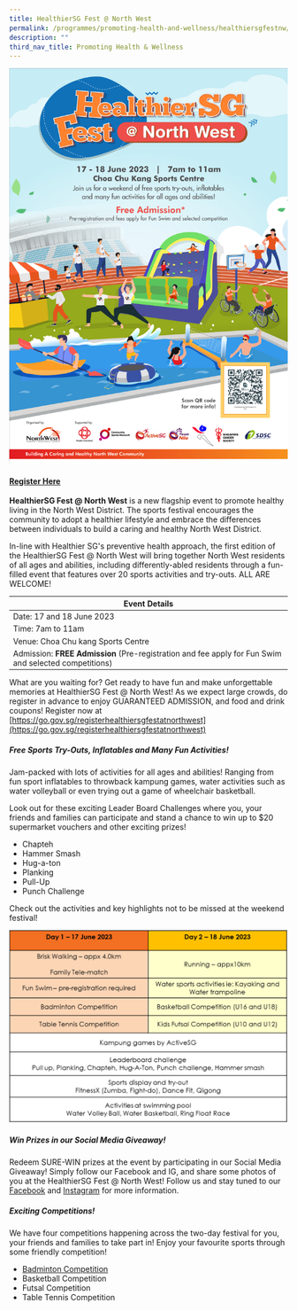 ```yaml
---
title: HealthierSG Fest @ North West
permalink: /programmes/promoting-health-and-wellness/healthiersgfestnw/
description: ""
third_nav_title: Promoting Health & Wellness
---
```

![](/images/generic-edm-v5.jpg)
#### [Register Here](https://go.gov.sg/registerhealthiersgfestatnorthwest)

**HealthierSG Fest @ North West** is a new flagship event to promote healthy living in the North West District. The sports festival encourages the community to adopt a healthier lifestyle and embrace the differences between individuals to build a caring and healthy North West District.

In-line with Healthier SG's preventive health approach, the first edition of the HealthierSG Fest @ North West will bring together North West residents of all ages and abilities, including differently-abled residents through a fun-filled event that features over 20 sports activities and try-outs. ALL ARE WELCOME!

| Event Details | 
| -------- | 
| Date: 17 and 18 June 2023     | 
| Time: 7am to 11am | 
| Venue: Choa Chu kang Sports Centre     | 
| Admission: **FREE Admission** (Pre-registration and fee apply for Fun Swim and selected competitions)   | 

What are you waiting for? Get ready to have fun and make unforgettable memories at HealthierSG Fest @ North West! As we expect large crowds, do register in advance to enjoy GUARANTEED ADMISSION, and food and drink coupons! Register now at [https://go.gov.sg/registerhealthiersgfestatnorthwest](https://go.gov.sg/registerhealthiersgfestatnorthwest)

##### Free Sports Try-Outs, Inflatables and Many Fun Activities!

Jam-packed with lots of activities for all ages and abilities! Ranging from fun sport inflatables to throwback kampung games, water activities such as water volleyball or even trying out a game of wheelchair basketball.

Look out for these exciting Leader Board Challenges where you, your friends and families can participate and stand a chance to win up to $20 supermarket vouchers and other exciting prizes!
* Chapteh
* Hammer Smash
* Hug-a-ton
* Planking
* Pull-Up
* Punch Challenge

Check out the activities and key highlights not to be missed at the weekend festival!

![](/images/table%202.png)

##### Win Prizes in our Social Media Giveaway!

Redeem SURE-WIN prizes at the event by participating in our Social Media Giveaway! Simply follow our Facebook and IG, and share some photos of you at the HealthierSG Fest @ North West! Follow us and stay tuned to our [Facebook](https://www.facebook.com/nwcdc) and [Instagram](https://www.instagram.com/northwestcdc/) for more information.

##### Exciting Competitions!

We have four competitions happening across the two-day festival for you, your friends and families to take part in! Enjoy your favourite sports through some friendly competition!

* [Badminton Competition](/files/badminton%20pdf.pdf)
* Basketball Competition
* Futsal Competition
* Table Tennis Competition